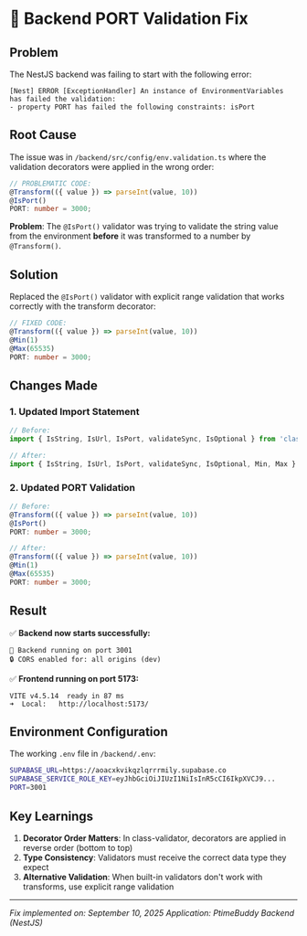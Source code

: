 # 🔧 Backend PORT Validation Fix

## Problem
The NestJS backend was failing to start with the following error:

```
[Nest] ERROR [ExceptionHandler] An instance of EnvironmentVariables has failed the validation:
- property PORT has failed the following constraints: isPort 
```

## Root Cause
The issue was in `/backend/src/config/env.validation.ts` where the validation decorators were applied in the wrong order:

```typescript
// PROBLEMATIC CODE:
@Transform(({ value }) => parseInt(value, 10))
@IsPort()
PORT: number = 3000;
```

**Problem**: The `@IsPort()` validator was trying to validate the string value from the environment **before** it was transformed to a number by `@Transform()`.

## Solution
Replaced the `@IsPort()` validator with explicit range validation that works correctly with the transform decorator:

```typescript
// FIXED CODE:
@Transform(({ value }) => parseInt(value, 10))
@Min(1)
@Max(65535)
PORT: number = 3000;
```

## Changes Made

### 1. Updated Import Statement
```typescript
// Before:
import { IsString, IsUrl, IsPort, validateSync, IsOptional } from 'class-validator';

// After:
import { IsString, IsUrl, IsPort, validateSync, IsOptional, Min, Max } from 'class-validator';
```

### 2. Updated PORT Validation
```typescript
// Before:
@Transform(({ value }) => parseInt(value, 10))
@IsPort()
PORT: number = 3000;

// After:
@Transform(({ value }) => parseInt(value, 10))
@Min(1)
@Max(65535)
PORT: number = 3000;
```

## Result
✅ **Backend now starts successfully:**
```
🚀 Backend running on port 3001
🔒 CORS enabled for: all origins (dev)
```

✅ **Frontend running on port 5173:**
```
VITE v4.5.14  ready in 87 ms
➜  Local:   http://localhost:5173/
```

## Environment Configuration
The working `.env` file in `/backend/.env`:
```bash
SUPABASE_URL=https://aoacxkvikqzlqrrrmily.supabase.co
SUPABASE_SERVICE_ROLE_KEY=eyJhbGciOiJIUzI1NiIsInR5cCI6IkpXVCJ9...
PORT=3001
```

## Key Learnings
1. **Decorator Order Matters**: In class-validator, decorators are applied in reverse order (bottom to top)
2. **Type Consistency**: Validators must receive the correct data type they expect
3. **Alternative Validation**: When built-in validators don't work with transforms, use explicit range validation

---
*Fix implemented on: September 10, 2025*
*Application: PtimeBuddy Backend (NestJS)*
